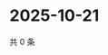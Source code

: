 # 2025-10-21

共 0 条

<!-- BEGIN ZHIHUQUESTIONS -->
<!-- 最后更新时间 Tue Oct 21 2025 18:12:41 GMT+0800 (China Standard Time) -->

<!-- END ZHIHUQUESTIONS -->
